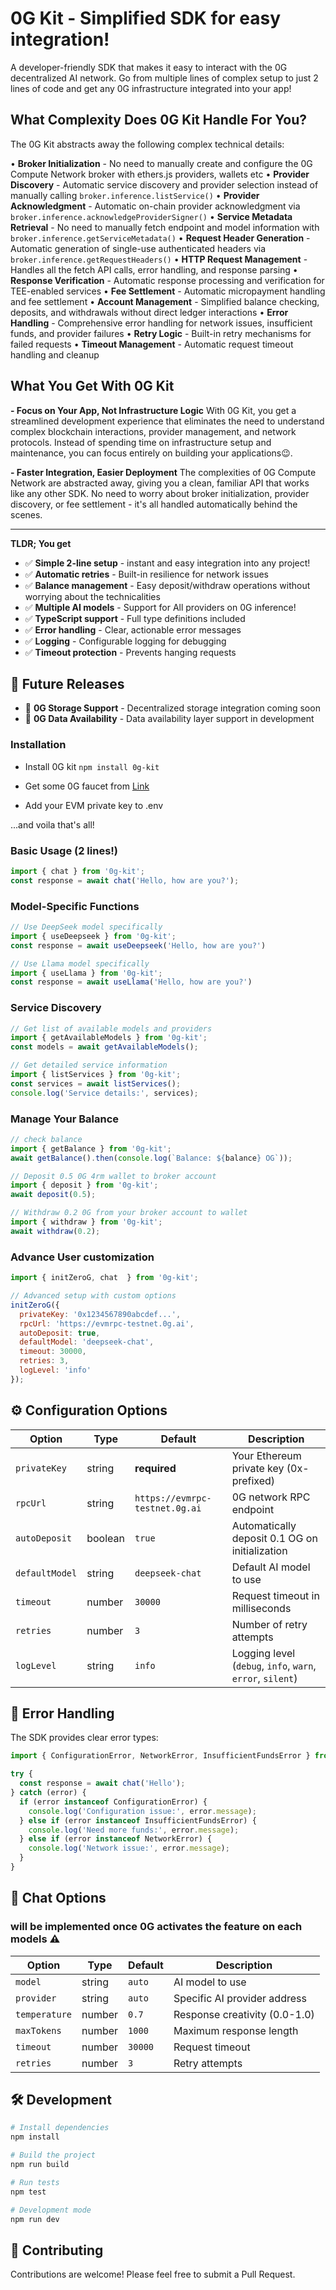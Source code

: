 # 0G Kit - Simplified SDK for easy integration!

A developer-friendly SDK that makes it easy to interact with the 0G decentralized AI network. Go from multiple lines of complex setup to just 2 lines of code and get any 0G infrastructure integrated into your app!

## What Complexity Does 0G Kit Handle For You? 

The 0G Kit abstracts away the following complex technical details:

• **Broker Initialization** - No need to manually create and configure the 0G Compute Network broker with ethers.js providers, wallets etc
• **Provider Discovery** - Automatic service discovery and provider selection instead of manually calling `broker.inference.listService()`
• **Provider Acknowledgment** - Automatic on-chain provider acknowledgment via `broker.inference.acknowledgeProviderSigner()`
• **Service Metadata Retrieval** - No need to manually fetch endpoint and model information with `broker.inference.getServiceMetadata()`
• **Request Header Generation** - Automatic generation of single-use authenticated headers via `broker.inference.getRequestHeaders()`
• **HTTP Request Management** - Handles all the fetch API calls, error handling, and response parsing
• **Response Verification** - Automatic response processing and verification for TEE-enabled services
• **Fee Settlement** - Automatic micropayment handling and fee settlement
• **Account Management** - Simplified balance checking, deposits, and withdrawals without direct ledger interactions
• **Error Handling** - Comprehensive error handling for network issues, insufficient funds, and provider failures
• **Retry Logic** - Built-in retry mechanisms for failed requests
• **Timeout Management** - Automatic request timeout handling and cleanup

## What You Get With 0G Kit

**- Focus on Your App, Not Infrastructure Logic**
With 0G Kit, you get a streamlined development experience that eliminates the need to understand complex blockchain interactions, provider management, and network protocols. Instead of spending time on infrastructure setup and maintenance, you can focus entirely on building your applications😉.

**- Faster Integration, Easier Deployment**
The complexities of 0G Compute Network are abstracted away, giving you a clean, familiar API that works like any other SDK. No need to worry about broker initialization, provider discovery, or fee settlement - it's all handled automatically behind the scenes.

-------
**TLDR; You get**
- ✅ **Simple 2-line setup** - instant and easy integration into any project!
- ✅ **Automatic retries** - Built-in resilience for network issues
- ✅ **Balance management** - Easy deposit/withdraw operations without worrying about the technicalities
- ✅ **Multiple AI models** - Support for All providers on 0G inference!
- ✅ **TypeScript support** - Full type definitions included
- ✅ **Error handling** - Clear, actionable error messages
- ✅ **Logging** - Configurable logging for debugging
- ✅ **Timeout protection** - Prevents hanging requests

## 🚀 Future Releases

- 🔄 **0G Storage Support** - Decentralized storage integration coming soon
- 🔄 **0G Data Availability** - Data availability layer support in development


### Installation

- Install 0G kit `npm install 0g-kit`

- Get some 0G faucet from [Link](https://faucet.0g.ai/)
- Add your EVM private key to .env 

...and voila that's all!




### Basic Usage (2 lines!)

```javascript
import { chat } from '0g-kit';
const response = await chat('Hello, how are you?');
```

### Model-Specific Functions

```javascript
// Use DeepSeek model specifically
import { useDeepseek } from '0g-kit';
const response = await useDeepseek('Hello, how are you?')
```

```javascript
// Use Llama model specifically
import { useLlama } from '0g-kit';
const response = await useLlama('Hello, how are you?')
```

### Service Discovery

```javascript
// Get list of available models and providers
import { getAvailableModels } from '0g-kit';
const models = await getAvailableModels();
```

```javascript
// Get detailed service information
import { listServices } from '0g-kit';
const services = await listServices();
console.log('Service details:', services);
```

### Manage Your Balance

```javascript
// check balance
import { getBalance } from '0g-kit';
await getBalance().then(console.log(`Balance: ${balance} OG`));
```

```javascript
// Deposit 0.5 0G 4rm wallet to broker account
import { deposit } from '0g-kit';
await deposit(0.5); 
```

```javascript
// Withdraw 0.2 0G from your broker account to wallet
import { withdraw } from '0g-kit';
await withdraw(0.2); 
```

### Advance User customization
```javascript
import { initZeroG, chat  } from '0g-kit';

// Advanced setup with custom options
initZeroG({
  privateKey: '0x1234567890abcdef...',
  rpcUrl: 'https://evmrpc-testnet.0g.ai',
  autoDeposit: true,
  defaultModel: 'deepseek-chat', 
  timeout: 30000,
  retries: 3,
  logLevel: 'info' 
});

```


## ⚙️ Configuration Options

| Option | Type | Default | Description |
|--------|------|---------|-------------|
| `privateKey` | string | **required** | Your Ethereum private key (0x-prefixed) |
| `rpcUrl` | string | `https://evmrpc-testnet.0g.ai` | 0G network RPC endpoint |
| `autoDeposit` | boolean | `true` | Automatically deposit 0.1 OG on initialization |
| `defaultModel` | string | `deepseek-chat` | Default AI model to use |
| `timeout` | number | `30000` | Request timeout in milliseconds |
| `retries` | number | `3` | Number of retry attempts |
| `logLevel` | string | `info` | Logging level (`debug`, `info`, `warn`, `error`, `silent`) |


## 🔧 Error Handling

The SDK provides clear error types:

```javascript
import { ConfigurationError, NetworkError, InsufficientFundsError } from '0g-kit';

try {
  const response = await chat('Hello');
} catch (error) {
  if (error instanceof ConfigurationError) {
    console.log('Configuration issue:', error.message);
  } else if (error instanceof InsufficientFundsError) {
    console.log('Need more funds:', error.message);
  } else if (error instanceof NetworkError) {
    console.log('Network issue:', error.message);
  }
}
```

## 🎯 Chat Options 
### will be implemented once 0G activates the feature on each models ⚠️

| Option | Type | Default | Description |
|--------|------|---------|-------------|
| `model` | string | `auto` | AI model to use |
| `provider` | string | `auto` | Specific AI provider address |
| `temperature` | number | `0.7` | Response creativity (0.0-1.0) |
| `maxTokens` | number | `1000` | Maximum response length |
| `timeout` | number | `30000` | Request timeout |
| `retries` | number | `3` | Retry attempts |


## 🛠️ Development

```bash
# Install dependencies
npm install

# Build the project
npm run build

# Run tests
npm test

# Development mode
npm run dev
```


## 🤝 Contributing

Contributions are welcome! Please feel free to submit a Pull Request.